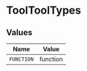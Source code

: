 # ToolToolTypes


## Values

| Name       | Value      |
| ---------- | ---------- |
| `FUNCTION` | function   |